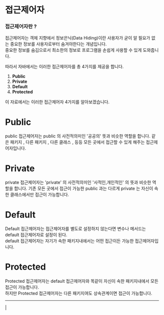 # 접근제어자

### 접근제어자란 ?  
접근제어자는 객체 지향에서 정보은닉(Data Hiding)이란 사용자가 굳이 알 필요가 없는 중요한 정보를 사용자로부터 숨겨야한다는 개념입니다.  
중요한 정보를 숨김으로서 최소한의 정보로 프로그램을 손쉽게 사용할 수 있게 도와줍니다.  

따라서 자바에서는 이러한 접근제어자를 총 4가지를 제공을 합니다.  
1. <b>Public</b>  
2. <b>Private</b>  
3. <b>Default</b>  
3. <b>Protected</b>

이 자료에서는 이러한 접근제어자 4가지를 알아보겠습니다.  

# Public
public 접근제어자는 public 의 사전적의미인 '공공의' 뜻과 비슷한 역할을 합니다.
같은 패키지 , 다른 패키지 , 다른 클래스 , 등등 모든 곳에서 접근할 수 있게 해주는 접근제어자입니다.  

# Private
private 접근제어자는 'private' 의 사전적의미인 '사적인,개인적인' 의 뜻과 비슷한 역할을 합니다.
기존 모든 곳에서 접근이 가능한 public 과는 다르게 private 는 자신이 속한 클래스에서만 접근이 가능합니다.

# Default
Default 접근제어자는 접근제어자를 별도로 설정하지 않는다면 변수나 메서드는 default 접근제어자로 설정이 된다.  
default 접근제어자는 자기가 속한 패키지내에서는 어떤 접근이든 가능한 접근제어자입니다.

# Protected
Protected 접근제어자는 default 접근제어자와 똑같이 자신이 속한 패키지내에서 모든 접근이 가능합니다.  
하지만 Protected 접근제어자는 다른 패키지여도 상속관계이면 접근이 가능합니다.


---
|
